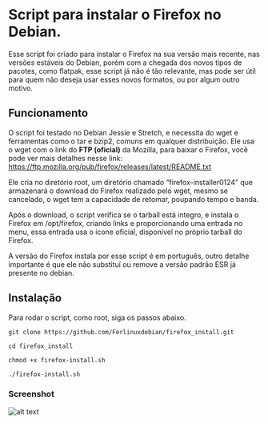 # Script para instalar o Firefox no Debian.

Esse script foi criado para instalar o Firefox na sua versão mais recente, nas versões estáveis do Debian, 
porém com a chegada dos novos tipos de pacotes, como flatpak, esse script já não é tão relevante, mas pode ser útil para 
quem não deseja usar esses novos formatos, ou por algum outro motivo. 

## Funcionamento
O script foi testado no Debian Jessie e Stretch, e necessita do wget e ferramentas como o tar e bzip2, comuns em qualquer
distribuição. 
Ele usa o wget com o link do **FTP (oficial)** da Mozilla, para baixar o Firefox, você pode ver mais detalhes nesse link:
https://ftp.mozilla.org/pub/firefox/releases/latest/README.txt

Ele cria no diretório root, um diretório chamado “firefox-installer0124” que armazenará o download do Firefox realizado pelo
wget, mesmo se cancelado, o wget tem a capacidade de retomar, poupando tempo e banda. 

Após o download, o script verifica se o tarball está integro, e instala o Firefox em /opt/firefox, criando links e 
proporcionando uma entrada no menu, essa entrada usa o ícone oficial, disponível no próprio tarball do Firefox.

A versão do Firefox instala por esse script é em português, outro detalhe importante é que ele não substituí ou 
remove a versão padrão ESR já presente no debian.

## Instalação 

Para rodar o script, como root, siga os passos abaixo. 

```
git clone https://github.com/Ferlinuxdebian/firefox_install.git
```
```
cd firefox_install
```
```
chmod +x firefox-install.sh  
```
```
./firefox-install.sh
```
### Screenshot
![alt text](https://i.imgur.com/GM4lyXu.png)
